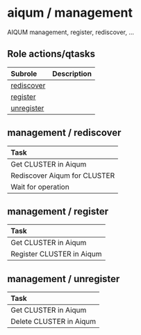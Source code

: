 # aiqum / management 
AIQUM management, register, rediscover, ...  
  






## Role actions/qtasks

| Subrole | Description |
| :------ | :---------- |
| [rediscover](#management--rediscover) |  |
| [register](#management--register) |  |
| [unregister](#management--unregister) |  |




## management / rediscover


| Task |
| :--- |
| Get CLUSTER in Aiqum |
| Rediscover Aiqum for CLUSTER |
| Wait for operation |



## management / register


| Task |
| :--- |
| Get CLUSTER in Aiqum |
| Register CLUSTER in Aiqum |



## management / unregister


| Task |
| :--- |
| Get CLUSTER in Aiqum |
| Delete CLUSTER in Aiqum |




